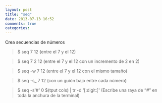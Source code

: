 ```yaml
---
layout: post
title: "seq"
date: 2013-07-13 16:52
comments: true
categories: 
---
```

Crea secuencias de números

>$ seq 7 12 (entre el 7 y el 12)

>$ seq 7 2 12 (entre el 7 y el 12 con un incremento de 2 en 2)

>$ seq -w 7 12 (entre el 7 y el 12 con el mismo tamaño)

>$ seq -s_ 7 12 (con un guión bajo entre cada número)

>$ seq -s'#' 0 $(tput cols) | tr -d '[:digit:]'  (Escribe una raya de “#” en toda la anchura de la terminal)


